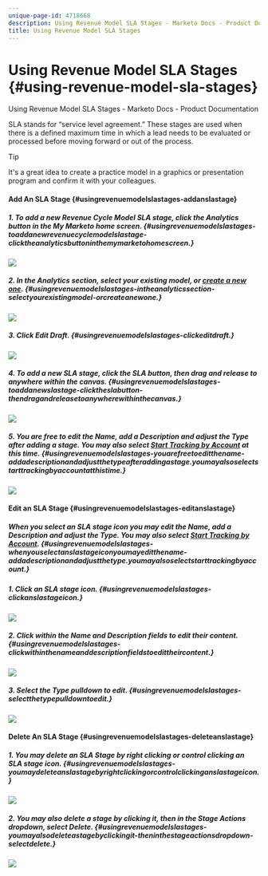 ```yaml
---
unique-page-id: 4718668
description: Using Revenue Model SLA Stages - Marketo Docs - Product Documentation
title: Using Revenue Model SLA Stages
---
```


# Using Revenue Model SLA Stages {#using-revenue-model-sla-stages}

Using Revenue Model SLA Stages - Marketo Docs - Product Documentation

SLA stands for “service level agreement.” These stages are used when there is a defined maximum time in which a lead needs to be evaluated or processed before moving forward or out of the process.

>[!TIP]
>
>It's a great idea to create a practice model in a graphics or presentation program and confirm it with your colleagues.

#### Add An SLA Stage {#usingrevenuemodelslastages-addanslastage}

##### 1. To add a new Revenue Cycle Model SLA stage, click the Analytics button in the My Marketo home screen. {#usingrevenuemodelslastages-toaddanewrevenuecyclemodelslastage-clicktheanalyticsbuttoninthemymarketohomescreen.}

![](assets/image2015-4-27-11-3a54-3a41.png)

##### 2. In the Analytics section, select your existing model, or [create a new one](create-a-new-revenue-model.md). {#usingrevenuemodelslastages-intheanalyticssection-selectyourexistingmodel-orcreateanewone.}

![](assets/image2015-4-27-15-3a6-3a30.png)

##### 3. Click Edit Draft. {#usingrevenuemodelslastages-clickeditdraft.}

![](assets/image2015-4-27-12-3a10-3a49.png)

##### 4. To add a new SLA stage, click the SLA button, then drag and release to anywhere within the canvas. {#usingrevenuemodelslastages-toaddanewslastage-clicktheslabutton-thendragandreleasetoanywherewithinthecanvas.}

![](assets/image2015-4-27-15-3a32-3a10.png)

##### 5. You are free to edit the Name, add a Description and adjust the Type after adding a stage. You may also select [Start Tracking by Account](start-tracking-by-account-in-the-revenue-modeler.md) at this time. {#usingrevenuemodelslastages-youarefreetoeditthename-addadescriptionandadjustthetypeafteraddingastage.youmayalsoselectstarttrackingbyaccountatthistime.}

![](assets/image2015-4-27-17-3a0-3a39.png)

#### Edit an SLA Stage {#usingrevenuemodelslastages-editanslastage}

##### When you select an SLA stage icon you may edit the Name, add a Description and adjust the Type. You may also select [Start Tracking by Account](start-tracking-by-account-in-the-revenue-modeler.md). {#usingrevenuemodelslastages-whenyouselectanslastageiconyoumayeditthename-addadescriptionandadjustthetype.youmayalsoselectstarttrackingbyaccount.}

##### 1. Click an SLA stage icon. {#usingrevenuemodelslastages-clickanslastageicon.}

![](assets/image2015-4-27-15-3a45-3a25.png)

##### 2. Click within the Name and Description fields to edit their content. {#usingrevenuemodelslastages-clickwithinthenameanddescriptionfieldstoedittheircontent.}

![](assets/image2015-4-27-15-3a48-3a37.png)

##### 3. Select the Type pulldown to edit. {#usingrevenuemodelslastages-selectthetypepulldowntoedit.}

![](assets/image2015-4-27-15-3a51-3a27.png)

#### Delete An SLA Stage {#usingrevenuemodelslastages-deleteanslastage}

##### 1. You may delete an SLA Stage by right clicking or control clicking an SLA stage icon. {#usingrevenuemodelslastages-youmaydeleteanslastagebyrightclickingorcontrolclickinganslastageicon.}

![](assets/image2015-4-27-16-3a2-3a47.png)

##### 2. You may also delete a stage by clicking it, then in the Stage Actions dropdown, select Delete. {#usingrevenuemodelslastages-youmayalsodeleteastagebyclickingit-theninthestageactionsdropdown-selectdelete.}

![](assets/image2015-4-27-17-3a20-3a41.png)

